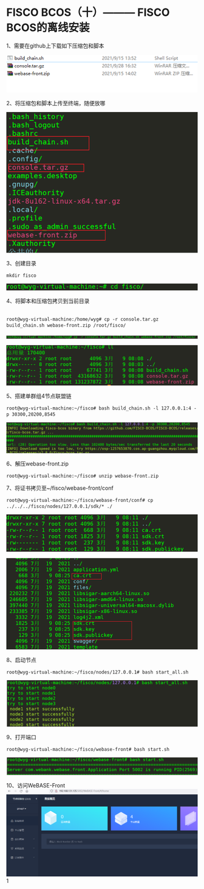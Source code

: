 # FISCO BCOS（十）——— FISCO BCOS的离线安装

1、需要在github上下载如下压缩包和脚本

![image-20220309075909180](./img/image-20220309075909180.png)

2、将压缩包和脚本上传至终端，随便放哪

![image-20220309080236699](./img/image-20220309080236699.png)

3、创建目录

```
mkdir fisco
```

![image-20220309080413227](./img/image-20220309080413227.png)

4、将脚本和压缩包拷贝到当前目录

```

root@wyg-virtual-machine:/home/wyg# cp -r console.tar.gz build_chain.sh webase-front.zip /root/fisco/
```

![image-20220309080850290](./img/image-20220309080850290.png)

![image-20220309080908892](./img/image-20220309080908892.png)

5、搭建单群组4节点联盟链

```
root@wyg-virtual-machine:~/fisco# bash build_chain.sh -l 127.0.0.1:4 -p 30300,20200,8545
```

![image-20220309081813116](./img/image-20220309081813116.png)

6、解压webase-front.zip

```
root@wyg-virtual-machine:~/fisco# unzip webase-front.zip
```

7、将证书拷贝至~/fisco/webase-front/conf

```
root@wyg-virtual-machine:~/fisco/webase-front/conf# cp ../../../fisco/nodes/127.0.0.1/sdk/* ./
```

![image-20220309082151270](./img/image-20220309082151270.png)

![image-20220309082608273](./img/image-20220309082608273.png)

8、启动节点

```
root@wyg-virtual-machine:~/fisco/nodes/127.0.0.1# bash start_all.sh
```

![image-20220309082725181](./img/image-20220309082725181.png)

9、打开端口

```
root@wyg-virtual-machine:~/fisco/webase-front# bash start.sh
```

![image-20220309082802054](./img/image-20220309082802054.png)

10、访问WeBASE-Front![1](./img/image-20220309083030462.png)1

